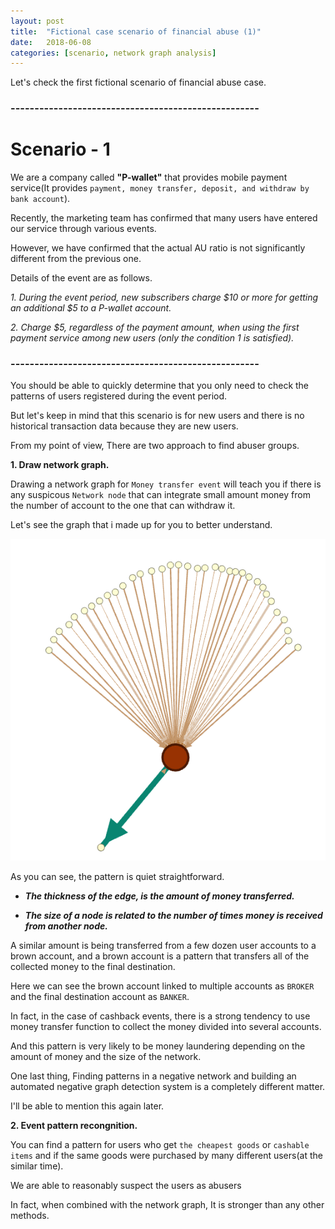 ```yaml
---
layout: post
title:  "Fictional case scenario of financial abuse (1)"
date:   2018-06-08 
categories: [scenario, network graph analysis]
---
```



Let's check the first fictional scenario of financial abuse case.

### ----------------------------------------------------

# Scenario - 1 

We are a company called **"P-wallet"** that provides mobile payment service(It provides `payment, money transfer, deposit, and withdraw by bank account`).

Recently, the marketing team has confirmed that many users have entered our service through various events.

However, we have confirmed that the actual AU ratio is not significantly different from the previous one.

Details of the event are as follows.

*1. During the event period, new subscribers charge $10 or more for getting an additional $5 to a P-wallet account.*

*2. Charge $5, regardless of the payment amount, when using the first payment service among new users (only the condition 1 is satisfied).*

### ----------------------------------------------------

You should be able to quickly determine that you only need to check the patterns of users registered during the event period. 

But let's keep in mind that this scenario is for new users and there is no historical transaction data because they are new users.

From my point of view, There are two approach to find abuser groups. 

**1. Draw network graph.**

Drawing a network graph for `Money transfer event` will teach you if there is any suspicous `Network node` that can integrate small amount money from the number of account to the one that can withdraw it.  

Let's see the graph that i made up for you to better understand. 
    
![screenshot_1](/static/img/sample_abuser.jpg)

As you can see, the pattern is quiet straightforward. 

  - ***The thickness of the edge, is the amount of money transferred.***

  - ***The size of a node is related to the number of times money is received from another node.***
    
A similar amount is being transferred from a few dozen user accounts to a brown account, and a brown account is a pattern that transfers all of the collected money to the final destination.

Here we can see the brown account linked to multiple accounts as `BROKER` and the final destination account as `BANKER`.   

In fact, in the case of cashback events, there is a strong tendency to use money transfer function to collect the money divided into several accounts. 

And this pattern is very likely to be money laundering depending on the amount of money and the size of the network.

One last thing, Finding patterns in a negative network and building an automated negative graph detection system is a completely different matter.

I'll be able to mention this again later.

**2. Event pattern recongnition.**

You can find a pattern for users who get `the cheapest goods` or `cashable items` and if the same goods were purchased by many different users(at the similar time). 

We are able to reasonably suspect the users as abusers 

In fact, when combined with the network graph, It is stronger than any other methods. 
